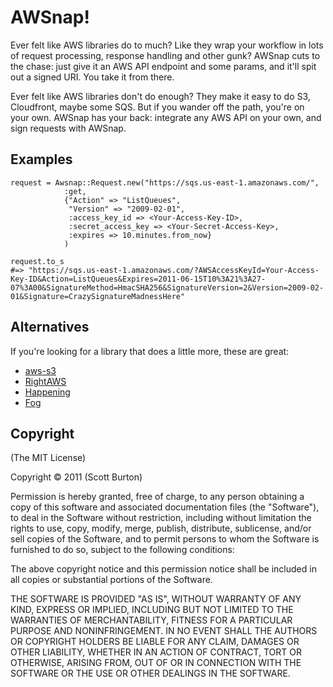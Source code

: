 AWSnap!
=======
Ever felt like AWS libraries do to much? Like they wrap your workflow in lots of request processing, response handling and other gunk? AWSnap cuts to the chase: just give it an AWS API endpoint and some params, and it'll spit out a signed URI. You take it from there.

Ever felt like AWS libraries don't do enough? They make it easy to do S3, Cloudfront, maybe some SQS. But if you wander off the path, you're on your own. AWSnap has your back: integrate any AWS API on your own, and sign requests with AWSnap.

Examples
--------
    request = Awsnap::Request.new("https://sqs.us-east-1.amazonaws.com/", 
                :get, 
                {"Action" => "ListQueues", 
                 "Version" => "2009-02-01", 
                 :access_key_id => <Your-Access-Key-ID>, 
                 :secret_access_key => <Your-Secret-Access-Key>, 
                 :expires => 10.minutes.from_now}
                )

    request.to_s 
    #=> "https://sqs.us-east-1.amazonaws.com/?AWSAccessKeyId=Your-Access-Key-ID&Action=ListQueues&Expires=2011-06-15T10%3A21%3A27-07%3A00&SignatureMethod=HmacSHA256&SignatureVersion=2&Version=2009-02-01&Signature=CrazySignatureMadnessHere"

Alternatives
------------
If you're looking for a library that does a little more, these are great:

* [aws-s3](https://github.com/marcel/aws-s3)
* [RightAWS](https://github.com/rightscale/right_aws)  
* [Happening](https://github.com/peritor/happening)
* [Fog](https://github.com/geemus/fog)

Copyright
---------
(The MIT License)

Copyright © 2011 (Scott Burton)

Permission is hereby granted, free of charge, to any person obtaining a copy of this software and associated documentation files (the "Software"), to deal in the Software without restriction, including without limitation the rights to use, copy, modify, merge, publish, distribute, sublicense, and/or sell copies of the Software, and to permit persons to whom the Software is furnished to do so, subject to the following conditions:

The above copyright notice and this permission notice shall be included in all copies or substantial portions of the Software.

THE SOFTWARE IS PROVIDED "AS IS", WITHOUT WARRANTY OF ANY KIND, EXPRESS OR IMPLIED, INCLUDING BUT NOT LIMITED TO THE WARRANTIES OF MERCHANTABILITY, FITNESS FOR A PARTICULAR PURPOSE AND NONINFRINGEMENT. IN NO EVENT SHALL THE AUTHORS OR COPYRIGHT HOLDERS BE LIABLE FOR ANY CLAIM, DAMAGES OR OTHER LIABILITY, WHETHER IN AN ACTION OF CONTRACT, TORT OR OTHERWISE, ARISING FROM, OUT OF OR IN CONNECTION WITH THE SOFTWARE OR THE USE OR OTHER DEALINGS IN THE SOFTWARE.